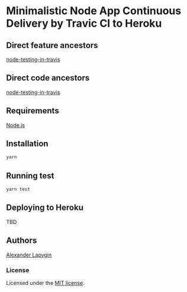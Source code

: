 # Minimalistic Node App Continuous Delivery by Travic CI to Heroku

## Direct feature ancestors

[node-testing-in-travis](https://github.com/softspider/node-testing-in-travis)

## Direct code ancestors

[node-testing-in-travis](https://github.com/softspider/node-testing-in-travis)

## Requirements

[Node.js](https://nodejs.org/en/download/package-manager/)

## Installation

```sh
yarn
```

## Running test

```sh
yarn test
```

## Deploying to Heroku

TBD

## Authors

[Alexander Lapygin](https://github.com/AlexanderLapygin)

### License

Licensed under the [MIT license](./LICENSE).
